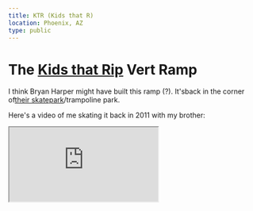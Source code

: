 ```yaml
---
title: KTR (Kids that R)
location: Phoenix, AZ
type: public
---
```

# The [Kids that Rip](https://www.kidsthatrip.com/) Vert Ramp

I think Bryan Harper might have built this ramp (?).  It'sback in the corner of[their skatepark](https://www.kidsthatrip.com/copy-of-skateboard-1)/trampoline park.

Here's a video of me skating it back in 2011 with my brother:

<iframe src="https://www.youtube.com/embed/7zqR2X1zsjQ"/>
